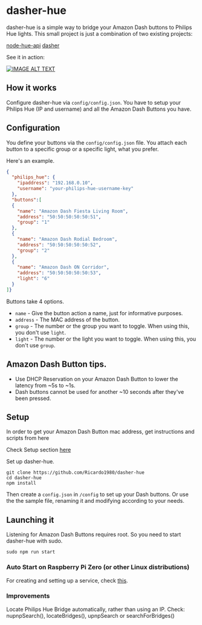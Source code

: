 # dasher-hue

dasher-hue is a simple way to bridge your Amazon Dash buttons to Philips Hue lights.
This small project is just a combination of two existing projects:

[node-hue-api](https://github.com/peter-murray/node-hue-api)
[dasher](https://github.com/maddox/dasher)

See it in action:

[![IMAGE ALT TEXT](https://i.vimeocdn.com/video/651991389_640.webp)](https://vimeo.com/231230932)


## How it works

Configure dasher-hue via `config/config.json`.
You have to setup your Philips Hue (IP and username) and all the Amazon Dash Buttons you have.


## Configuration

You define your buttons via the `config/config.json` file.
You attach each button to a specific group or a specific light, what you prefer.

Here's an example.

```json
{
  "philips_hue": {
    "ipaddress": "192.168.0.10",
    "username": "your-philips-hue-username-key"
  },
  "buttons":[
  {
    "name": "Amazon Dash Fiesta Living Room",
    "address": "50:50:50:50:50:51",
    "group": "1"
  },
  {
    "name": "Amazon Dash Rodial Bedroom",
    "address": "50:50:50:50:50:52",
    "group": "2"
  },
  {
    "name": "Amazon Dash ON Corridor",
    "address": "50:50:50:50:50:53",
    "light": "6"
  }
]}
```

Buttons take 4 options.

* `name` - Give the button action a name, just for informative purposes.
* `address` - The MAC address of the button.
* `group` - The number or the group you want to toggle. When using this, you don't use `light`.
* `light` - The number or the light you want to toggle. When using this, you don't use `group`.


## Amazon Dash Button tips.

* Use DHCP Reservation on your Amazon Dash Button to lower the latency from ~5s to ~1s.
* Dash buttons cannot be used for another ~10 seconds after they've been pressed.


## Setup

In order to get your Amazon Dash Button mac address, get instructions and scripts from here

Check Setup section [here](https://github.com/maddox/dasher)

Set up dasher-hue.

    git clone https://github.com/Ricardo1980/dasher-hue
    cd dasher-hue
    npm install

Then create a `config.json` in `/config` to set up your Dash buttons. Or use the the sample file, renaming it and modifying according to your needs.


## Launching it

Listening for Amazon Dash Buttons requires root. So you need to start dasher-hue with sudo.

    sudo npm run start


### Auto Start on Raspberry Pi Zero (or other Linux distributions)

For creating and setting up a service, check [this](https://www.axllent.org/docs/view/nodejs-service-with-systemd).


### Improvements

Locate Philips Hue Bridge automatically, rather than using an IP.
Check:
nupnpSearch(), locateBridges(), upnpSearch or searchForBridges()

